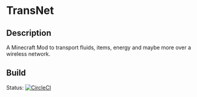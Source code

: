 # TransNet
## Description
A Minecraft Mod to transport fluids, items, energy and maybe more over a wireless network.

## Build
Status: [![CircleCI](https://circleci.com/gh/korti11/TransNet.svg?style=svg)](https://circleci.com/gh/korti11/TransNet)